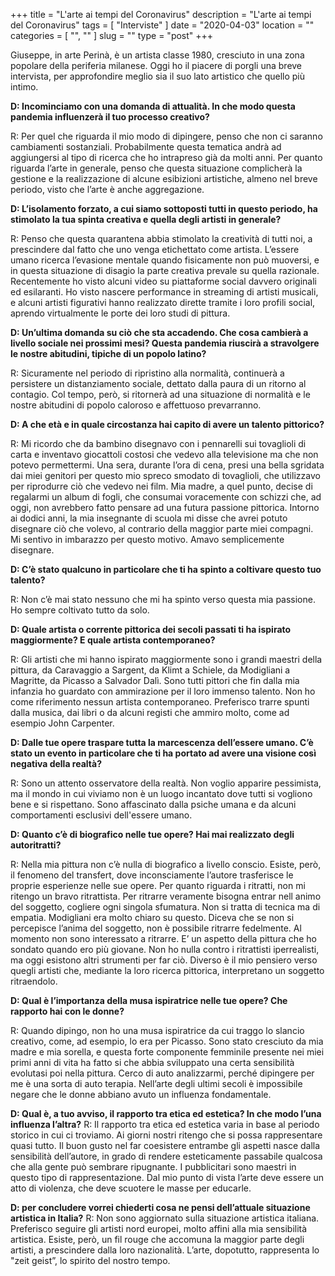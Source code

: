+++
title = "L'arte ai tempi del Coronavirus"
description = "L'arte ai tempi del Coronavirus"
tags = [ "Interviste" ]
date = "2020-04-03"
location = ""
categories = [
  "",
  ""
]
slug = ""
type = "post"
+++

Giuseppe, in arte Perinà, è un artista classe 1980, cresciuto in una zona popolare della periferia milanese. Oggi ho il piacere di porgli una breve intervista, per approfondire meglio sia il suo lato artistico che quello più intimo. 

<b>D: Incominciamo con una domanda di attualità. In che modo questa pandemia influenzerà il tuo processo creativo?</b>

R: Per quel che riguarda il mio modo di dipingere, penso che non ci saranno cambiamenti sostanziali. Probabilmente questa tematica andrà ad aggiungersi al tipo di ricerca che ho intrapreso già da molti anni. Per quanto riguarda l’arte in generale, penso che questa situazione complicherà la gestione e la realizzazione di alcune esibizioni artistiche, almeno nel breve periodo, visto che l’arte è anche aggregazione.

<b>D: L’isolamento forzato, a cui siamo sottoposti tutti in questo periodo, ha stimolato la tua spinta creativa e quella degli artisti in generale?</b>

R: Penso che questa quarantena abbia stimolato la creatività di tutti noi,
a prescindere dal fatto che uno venga etichettato come artista.
L’essere umano ricerca l’evasione mentale quando fisicamente non può muoversi, e in questa situazione di disagio la parte creativa prevale su quella razionale. Recentemente ho visto alcuni video su piattaforme social davvero originali ed esilaranti. Ho visto nascere performance in streaming di artisti musicali, e alcuni artisti figurativi hanno realizzato dirette tramite i loro profili social, aprendo virtualmente le porte dei loro studi di pittura.

<b>D: Un’ultima domanda su ciò che sta accadendo. Che cosa cambierà a livello sociale nei prossimi mesi? Questa pandemia riuscirà a stravolgere le nostre abitudini, tipiche di un popolo latino?</b>

R: Sicuramente nel periodo di ripristino alla normalità, continuerà a persistere un distanziamento sociale, dettato dalla paura di un ritorno al contagio. Col tempo, però, si ritornerà ad una situazione di normalità e le nostre abitudini di popolo caloroso e affettuoso prevarranno. 

<b>D: A che età e in quale circostanza hai capito di avere un talento pittorico?</b>

R: Mi ricordo che da bambino disegnavo con i pennarelli sui tovaglioli di carta e inventavo giocattoli costosi che vedevo alla televisione ma che non potevo permettermi.  Una sera, durante l’ora di cena, presi una bella sgridata dai miei genitori per questo mio spreco smodato di tovaglioli, che utilizzavo per riprodurre ciò che vedevo nei film. Mia madre, a quel punto, decise di regalarmi un album di fogli, che consumai voracemente con schizzi che, ad oggi, non avrebbero fatto pensare ad una futura passione pittorica. Intorno ai dodici anni, la mia insegnante di scuola mi disse che avrei potuto disegnare ciò che volevo, al contrario della maggior parte miei compagni. Mi sentivo in imbarazzo per questo motivo. Amavo semplicemente disegnare.

<b>D: C’è stato qualcuno in particolare che ti ha spinto a coltivare questo tuo talento?</b>

R: Non c’è mai stato nessuno che mi ha spinto verso questa mia passione. Ho sempre coltivato tutto da solo.

<b>D: Quale artista o corrente pittorica dei secoli passati ti ha ispirato maggiormente? E quale artista contemporaneo?</b>

R: Gli artisti che mi hanno ispirato maggiormente sono i grandi maestri della pittura, da Caravaggio a Sargent, da Klimt a Schiele, da Modigliani a Magritte, da Picasso a Salvador Dalì. Sono tutti pittori che fin dalla mia infanzia ho guardato con ammirazione per il loro immenso talento.
Non ho come riferimento nessun artista contemporaneo. Preferisco trarre spunti dalla musica, dai libri o da alcuni registi che ammiro molto,  come ad esempio John Carpenter.

<b>D: Dalle tue opere traspare tutta la marcescenza dell’essere umano. C’è stato un evento in particolare che ti ha portato ad avere una visione così negativa della realtà?</b>

R: Sono un attento osservatore della realtà. Non voglio apparire pessimista, ma il mondo in cui viviamo non è un luogo incantato dove tutti si vogliono bene e si rispettano. Sono affascinato dalla psiche umana e da alcuni comportamenti esclusivi dell'essere umano.

<b>D: Quanto c’è di biografico nelle tue opere? Hai mai realizzato degli autoritratti?</b>

R: Nella mia pittura non c’è nulla di biografico a livello conscio. Esiste, però,  il fenomeno del transfert, dove inconsciamente l’autore trasferisce le proprie esperienze nelle sue opere. Per quanto riguarda i ritratti, non mi ritengo un bravo ritrattista. Per ritrarre veramente bisogna entrar nell animo del soggetto, cogliere ogni singola sfumatura. Non si tratta di tecnica ma di empatia. Modigliani era molto chiaro su questo. Diceva che se non si percepisce l’anima del soggetto, non è possibile ritrarre fedelmente.
Al momento non sono interessato a ritrarre. E’ un aspetto della pittura che ho sondato quando ero più giovane. Non ho nulla contro i ritrattisti iperrealisti,  ma oggi esistono altri strumenti per far ciò. Diverso è il mio pensiero verso quegli artisti che, mediante la loro ricerca pittorica, interpretano un soggetto ritraendolo.

<b>D: Qual è l’importanza della musa ispiratrice nelle tue opere? Che rapporto hai con le donne?</b>

R: Quando dipingo, non ho una musa ispiratrice da cui traggo lo slancio creativo, come, ad esempio, lo era per Picasso. 
Sono stato cresciuto da mia madre e mia sorella, e questa forte componente femminile presente nei miei primi anni di vita ha fatto si che abbia sviluppato una certa sensibilità evolutasi poi nella pittura. Cerco di auto analizzarmi, perché dipingere per me è una sorta di auto terapia. Nell’arte degli ultimi secoli è impossibile negare che le donne abbiano avuto un influenza fondamentale.

<b>D: Qual è, a tuo avviso, il rapporto tra etica ed estetica? In che modo l’una influenza l’altra?</b>
R: Il rapporto tra etica ed estetica varia in base al periodo storico in cui ci troviamo. Ai giorni nostri ritengo che si possa rappresentare quasi tutto. Il buon gusto nel far coesistere entrambe gli aspetti nasce dalla sensibilità dell’autore, in grado di rendere esteticamente passabile qualcosa che alla gente può sembrare ripugnante. I pubblicitari sono maestri in questo tipo di rappresentazione. Dal mio punto di vista l’arte deve essere un atto di violenza, che deve scuotere le masse per educarle. 

<b>D: per concludere vorrei chiederti cosa ne pensi dell’attuale situazione artistica in Italia?</b>
R: Non sono aggiornato sulla situazione artistica italiana. Preferisco seguire gli artisti nord europei, molto affini alla mia sensibilità artistica. 
Esiste, però, un fil rouge che accomuna la maggior parte degli artisti, a prescindere dalla loro nazionalità. L’arte, dopotutto, rappresenta lo "zeit geist”, lo spirito del nostro tempo.  



